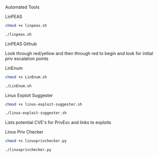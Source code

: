 Automated Tools

LinPEAS

~~~bash
chmod +x linpeas.sh

./linpeas.sh
~~~

LinPEAS Github

Look through red/yellow and then through red to begin and look for initial priv escalation points

LinEnum

~~~bash
chmod +x LinEnum.sh

./LinEnum.sh
~~~

Linux Exploit Suggester

~~~bash
chmod +x linux-exploit-suggester.sh

./linux-exploit-suggester.sh
~~~

Lists potential CVE's for PrivEsc and links to exploits

Linux Priv Checker

~~~bash
chmod +x linuxprivchecker.py

./linuxprivchecker.py
~~~

